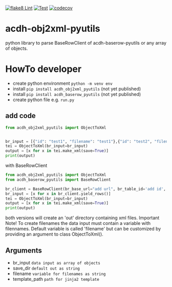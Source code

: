 [![flake8 Lint](https://github.com/acdh-oeaw/acdh-obj2xml-pyutils/actions/workflows/lint.yml/badge.svg)](https://github.com/acdh-oeaw/acdh-obj2xml-pyutils/actions/workflows/lint.yml)
[![Test](https://github.com/acdh-oeaw/acdh-obj2xml-pyutils/actions/workflows/test.yml/badge.svg)](https://github.com/acdh-oeaw/acdh-obj2xml-pyutils/actions/workflows/test.yml)
[![codecov](https://codecov.io/github/acdh-oeaw/acdh-obj2xml-pyutils/branch/main/graph/badge.svg)](https://codecov.io/github/acdh-oeaw/acdh-obj2xml-pyutils)

# acdh-obj2xml-pyutils
python library to parse BaseRowClient of acdh-baserow-pyutils or any array of objects.

# HowTo developer

* create python environment `python -m venv env`
* install `pip install acdh_obj2xml_pyutils` (not yet published)
* install `pip install acdh_baserow_pyutils` (not yet published)
* create python file e.g. `run.py`

## add code

```python
from acdh_obj2xml_pyutils import ObjectToXml


br_input = [{"id": "test1", "filename": "test1"},{"id": "test2", "filename": "test2"}]
tei = ObjectToXml(br_input=br_input)
output = [x for x in tei.make_xml(save=True)]
print(output)
```

with BaseRowClient

```python
from acdh_obj2xml_pyutils import ObjectToXml
from acdh_baserow_pyutils import BaseRowClient

br_client = BaseRowClient(br_base_url="add url", br_table_id='add id', br_token='add token')
br_input = [x for x in br_client.yield_rows()]
tei = ObjectToXml(br_input=br_input)
output = [x for x in tei.make_xml(save=True)]
print(output)
```

both versions will create an 'out' directory containing xml files. Important Note! To create filenames the data input must contain a variable with filennames. Default variable is called 'filename' but can be customized by providing an argument to class ObjectToXml().

## Arguments

* br_input `data input as array of objects`
* save_dir `default out as string`
* filename `variable for filenames as string`
* template_path `path for jinja2 template`
